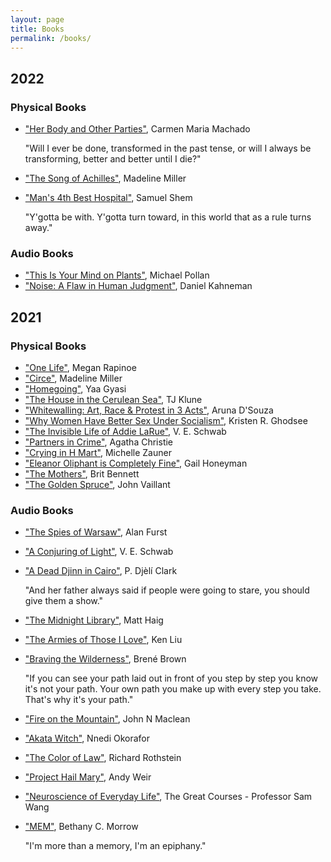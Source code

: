```yaml
---
layout: page
title: Books
permalink: /books/
---
```


## 2022


### Physical Books
- <a href="https://www.amazon.com/Her-Body-Other-Parties-Stories/dp/155597788X" target="_blank">"Her Body and Other Parties"</a>, Carmen Maria Machado

  "Will I ever be done, transformed in the past tense, or will I always be transforming, better and better until I die?"
- <a href="https://www.amazon.com/Song-Achilles-Novel-Madeline-Miller/dp/0062060627" target="_blank">"The Song of Achilles"</a>, Madeline Miller
- <a href="https://www.amazon.com/Mans-4th-Best-Hospital-audiobook/dp/B07ZS414F2" target="_blank">"Man's 4th Best Hospital"</a>, Samuel Shem
  
  "Y'gotta be with. Y'gotta turn toward, in this world that as a rule turns away."

### Audio Books
- <a href="https://www.amazon.com/This-Your-Mind-Plants/dp/B08RF1K2LD" target="_blank">"This Is Your Mind on Plants"</a>, Michael Pollan
- <a href="https://www.amazon.com/Noise-Human-Judgment-Daniel-Kahneman/dp/0316451401" target="_blank">"Noise: A Flaw in Human Judgment"</a>, Daniel Kahneman

## 2021


### Physical Books
- <a href="https://www.amazon.com/One-Life-Megan-Rapinoe/dp/1984881167" target="_blank">"One Life"</a>, Megan Rapinoe
- <a href="https://www.amazon.com/Circe-Madeline-Miller/dp/0316556327" target="_blank">"Circe"</a>, Madeline Miller
- <a href="https://www.amazon.com/Homegoing-Yaa-Gyasi/dp/1101971061" target="_blank">"Homegoing"</a>, Yaa Gyasi
- <a href="https://www.amazon.com/House-Cerulean-Sea-TJ-Klune/dp/1250217288" target="_blank">"The House in the Cerulean Sea"</a>, TJ Klune
- <a href="https://www.amazon.com/Whitewalling-Art-Race-Protest-Acts/dp/1943263140" target="_blank">"Whitewalling: Art, Race & Protest in 3 Acts"</a>, Aruna D'Souza
- <a href="https://www.amazon.com/Women-Have-Better-Under-Socialism/dp/1645036367" target="_blank">"Why Women Have Better Sex Under Socialism"</a>, Kristen R. Ghodsee
- <a href="https://www.amazon.com/Invisible-Life-Addie-LaRue/dp/0765387565" target="_blank">"The Invisible Life of Addie LaRue"</a>, V. E. Schwab
- <a href="https://www.amazon.com/Partners-Crime-Tuppence-Agatha-Christie/dp/0062074369" target="_blank">"Partners in Crime"</a>, Agatha Christie
- <a href="https://www.amazon.com/Crying-Mart-Memoir-Michelle-Zauner/dp/0525657746" target="_blank">"Crying in H Mart"</a>, Michelle Zauner
- <a href="https://www.amazon.com/Eleanor-Oliphant-Completely-Fine-Novel/dp/0735220697" target="_blank">"Eleanor Oliphant is Completely Fine"</a>, Gail Honeyman
- <a href="https://www.amazon.com/Mothers-Novel-Brit-Bennett/dp/039918452X" target="_blank">"The Mothers"</a>, Brit Bennett
- <a href="https://www.amazon.com/John-Vaillant-Golden-Madness-Paperback/dp/B01FOD91R0" target="_blank">"The Golden Spruce"</a>, John Vaillant

### Audio Books
- <a href="https://www.amazon.com/Spies-Warsaw-Novel-Alan-Furst/dp/0812977378" target="_blank">"The Spies of Warsaw"</a>, Alan Furst
- <a href="https://www.amazon.com/Conjuring-Light-Novel-Shades-Magic/dp/0765387476" target="_blank">"A Conjuring of Light"</a>, V. E. Schwab
- <a href="https://www.amazon.com/Dead-Djinn-Cairo-Tor-Com-Original-ebook/dp/B01DJ0NALI" target="_blank">"A Dead Djinn in Cairo"</a>, P. Djèlí Clark

  "And her father always said if people were going to stare, you should give them a show."
- <a href="https://www.amazon.com/Midnight-Library-Novel-Matt-Haig/dp/0525559477" target="_blank">"The Midnight Library"</a>, Matt Haig
- <a href="https://www.amazon.com/Armies-Those-I-Love/dp/B08S75Z8CR" target="_blank">"The Armies of Those I Love"</a>, Ken Liu
- <a href="https://www.amazon.com/Braving-Wilderness-Quest-Belonging-Courage/dp/0812995848" target="_blank">"Braving the Wilderness"</a>, Brené Brown
  
  "If you can see your path laid out in front of you step by step you know it's not your path. Your own path you make up with every step you take. That's why it's your path."
- <a href="https://www.amazon.com/Fire-Mountain-Story-South-Canyon/dp/0061829617" target="_blank">"Fire on the Mountain"</a>, John N Maclean
- <a href="https://www.amazon.com/Akata-Witch-Nnedi-Okorafor/dp/0142420913" target="_blank">"Akata Witch"</a>, Nnedi Okorafor
- <a href="https://www.amazon.com/Color-Law-Forgotten-Government-Segregated/dp/1631494538" target="_blank">"The Color of Law"</a>, Richard Rothstein
- <a href="https://www.amazon.com/Project-Hail-Mary-Novel-Random/dp/0593395565" target="_blank">"Project Hail Mary"</a>, Andy Weir
- <a href="https://www.amazon.com/Neuroscience-of-Everyday-Life-audiobook/dp/B07PLKYG53" target="_blank">"Neuroscience of Everyday Life"</a>, The Great Courses - Professor Sam Wang
- <a href="https://www.amazon.com/MEM-Bethany-C-Morrow/dp/1944700552" target="_blank">"MEM"</a>, Bethany C. Morrow
  
  "I'm more than a memory, I'm an epiphany."
